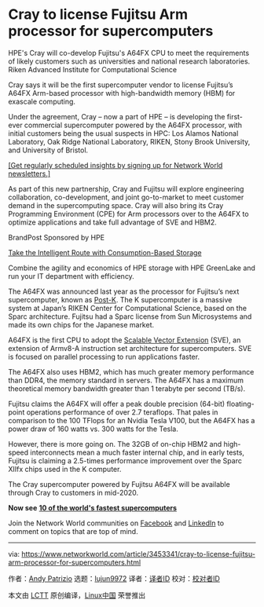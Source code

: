 [#]: collector: (lujun9972)
[#]: translator: ( )
[#]: reviewer: ( )
[#]: publisher: ( )
[#]: url: ( )
[#]: subject: (Cray to license Fujitsu Arm processor for supercomputers)
[#]: via: (https://www.networkworld.com/article/3453341/cray-to-license-fujitsu-arm-processor-for-supercomputers.html)
[#]: author: (Andy Patrizio https://www.networkworld.com/author/Andy-Patrizio/)

Cray to license Fujitsu Arm processor for supercomputers
======
HPE's Cray will co-develop Fujitsu's A64FX CPU to meet the requirements of likely customers such as universities and national research laboratories.
Riken Advanced Institute for Computational Science

Cray says it will be the first supercomputer vendor to license Fujitsu’s A64FX Arm-based processor with high-bandwidth memory (HBM) for exascale computing.

Under the agreement, Cray – now a part of HPE – is developing the first-ever commercial supercomputer powered by the A64FX processor, with initial customers being the usual suspects in HPC: Los Alamos National Laboratory, Oak Ridge National Laboratory, RIKEN, Stony Brook University, and University of Bristol.

[[Get regularly scheduled insights by signing up for Network World newsletters.]][1]

As part of this new partnership, Cray and Fujitsu will explore engineering collaboration, co-development, and joint go-to-market to meet customer demand in the supercomputing space. Cray will also bring its Cray Programming Environment (CPE) for Arm processors over to the A64FX to optimize applications and take full advantage of SVE and HBM2.

[][2]

BrandPost Sponsored by HPE

[Take the Intelligent Route with Consumption-Based Storage][2]

Combine the agility and economics of HPE storage with HPE GreenLake and run your IT department with efficiency.

The A64FX was announced last year as the processor for Fujitsu’s next supercomputer, known as [Post-K][3]. The K supercomputer is a massive system at Japan’s RIKEN Center for Computational Science, based on the Sparc architecture. Fujitsu had a Sparc license from Sun Microsystems and made its own chips for the Japanese market.

A64FX is the first CPU to adopt the [Scalable Vector Extension][4] (SVE), an extension of Armv8-A instruction set architecture for supercomputers. SVE is focused on parallel processing to run applications faster.

The A64FX also uses HBM2, which has much greater memory performance than DDR4, the memory standard in servers. The A64FX has a maximum theoretical memory bandwidth greater than 1 terabyte per second (TB/s).

Fujitsu claims the A64FX will offer a peak double precision (64-bit) floating-point operations performance of over 2.7 teraflops. That pales in comparison to the 100 TFlops for an Nvidia Tesla V100, but the A64FX has a power draw of 160 watts vs. 300 watts for the Tesla.

However, there is more going on. The 32GB of on-chip HBM2 and high-speed interconnects mean a much faster internal chip, and in early tests, Fujitsu is claiming a 2.5-times performance improvement over the Sparc XIIfx chips used in the K computer.

The Cray supercomputer powered by Fujitsu A64FX will be available through Cray to customers in mid-2020.

**Now see** [**10 of the world's fastest supercomputers**][5]

Join the Network World communities on [Facebook][6] and [LinkedIn][7] to comment on topics that are top of mind.

--------------------------------------------------------------------------------

via: https://www.networkworld.com/article/3453341/cray-to-license-fujitsu-arm-processor-for-supercomputers.html

作者：[Andy Patrizio][a]
选题：[lujun9972][b]
译者：[译者ID](https://github.com/译者ID)
校对：[校对者ID](https://github.com/校对者ID)

本文由 [LCTT](https://github.com/LCTT/TranslateProject) 原创编译，[Linux中国](https://linux.cn/) 荣誉推出

[a]: https://www.networkworld.com/author/Andy-Patrizio/
[b]: https://github.com/lujun9972
[1]: https://www.networkworld.com/newsletters/signup.html
[2]: https://www.networkworld.com/article/3440100/take-the-intelligent-route-with-consumption-based-storage.html?utm_source=IDG&utm_medium=promotions&utm_campaign=HPE20773&utm_content=sidebar ( Take the Intelligent Route with Consumption-Based Storage)
[3]: https://www.networkworld.com/article/3389748/fujitsu-completes-design-of-exascale-supercomputer-promises-to-productize-it.html
[4]: http://www.datacenterdynamics.com/content-tracks/servers-storage/arm-boosts-supercomputing-potential-with-long-vector-support/96823.fullarticle
[5]: https://www.networkworld.com/article/3236875/embargo-10-of-the-worlds-fastest-supercomputers.html
[6]: https://www.facebook.com/NetworkWorld/
[7]: https://www.linkedin.com/company/network-world

